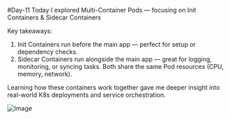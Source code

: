 #Day-11 
Today I explored Multi-Container Pods — focusing on Init Containers & Sidecar Containers 

Key takeaways:
1) Init Containers run before the main app — perfect for setup or dependency checks.
2) Sidecar Containers run alongside the main app — great for logging, monitoring, or syncing tasks.
Both share the same Pod resources (CPU, memory, network).

Learning how these containers work together gave me deeper insight into real-world K8s deployments and service orchestration.


![Image](https://github.com/user-attachments/assets/56f9ee23-2633-40da-b729-78a7cd4f997f)
